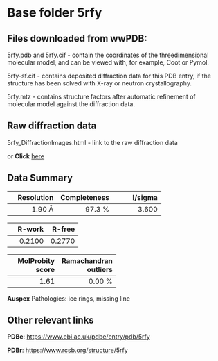 # Base folder 5rfy

## Files downloaded from wwPDB:

5rfy.pdb and 5rfy.cif - contain the coordinates of the threedimensional molecular model, and can be viewed with, for example, Coot or Pymol.

5rfy-sf.cif - contains deposited diffraction data for this PDB entry, if the structure has been solved with X-ray or neutron crystallography.

5rfy.mtz - contains structure factors after automatic refinement of molecular model against the diffraction data.

## Raw diffraction data

5rfy_DiffractionImages.html - link to the raw diffraction data 

or **Click** [here](https://zenodo.org/record/3731546) 

## Data Summary
|   | Resolution | Completeness| I/sigma |
|---|-------------:|----------------:|--------------:|
|   |1.90 Å|97.3  %|<img width=50/>3.600|

|   | **R-work**| **R-free**   
|---|-------------:|----------------:|           
||  0.2100|  0.2770|

|   |**MolProbity<br>score**| **Ramachandran<br>outliers** 
|---|-------------:|----------------:|
||  1.61|  0.00 %|

**Auspex** Pathologies: ice rings, missing line

 

## Other relevant links 
**PDBe**:  https://www.ebi.ac.uk/pdbe/entry/pdb/5rfy
 
**PDBr**: https://www.rcsb.org/structure/5rfy 

